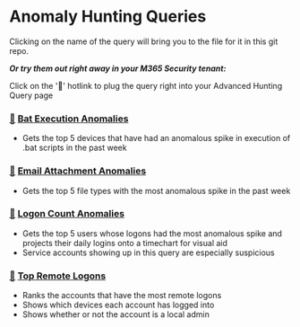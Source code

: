 # Anomaly Hunting Queries

Clicking on the name of the query will bring you to the file for it in this git repo.

***Or try them out right away in your M365 Security tenant:***

Click on the '🔎' hotlink to plug the query right into your Advanced Hunting Query page

### [🔎](https://security.microsoft.com/hunting?query=H4sIAAAAAAAEAI1Vy27TQBS9ayT-YdSVIwXCQ6xQNkCLWAAS7a5CkWM7iandWLaTtIiP59wzM_akmUhdJPO473PPHc9kJka-SiE91l422Om6lQbrB_xy3OyllAxrh_MBOlvsVG8pKe0KecAvkx1OJaT31NxAuqee7vLAf00PaplCd4tzKhXWHe1K3GXSQjNlnJfyAlKbocp67Ft4Vhsjc_zeyjt4_nik-Ym5XTIDtemc7pegnlCqtv9cfQWja7SO-WnEGoj08ijJkYcfiFJjnUTtr6BVBVqG0XJ4PUCiaBi5kNcOxwtXwWnm3rfidIfbV8SlhQ_bE2vxmQjes3qtNBvOCfIz7IuRG1jVtOuZlfZ5BV_aBe3HGrtE3ssb5DlxXDBE4eD8dMSjiXZjCYRMFCFfg3KldzgYeFzBTqNO6VlzVuymjl1aZ8U4BWPPqTXWviA_M2bfOF4ujlhl9ZITjCYBqnsgqnk1tMzZRdufBVftfkmJatksrlze34J7X4tHTfnSQLaFJHFoaRUzTt1lENHWuxumsGRfe9crPxMVNHI3oZvh3kcv2V8vSYFRi_9H7rtoxjHOjjXM3WyZIeOfzKJwPEkZcUob5bllguVZxbgWhQ5VluRtd4YF14PG9cAAi7J6yNmzJScpCThyG6nod4DvzYDjgfkpP9dPXrqO_ckgX5GvIQctbh1OKk-Zb8iN0UtOr-rH64w1-4o71FCTk8rdv7T7jtPDSc01b5MoKpNnzVj4flvt00g5-5ENNn8gsQy6c6yaM9M1auw5VzoD8XfVviyxjHwvfmE_Rgjzi30Bnn5zLI9S10OLekmunX8rY3g_7508j6-dUq0hibyj08iLOL4yrWO7nRE_2Rm_jS3O_wFeOI2figcAAA&runQuery=true&timeRangeId=week) [Bat Execution Anomalies](AnomalousBatExecTimeline.kusto)
- Gets the top 5 devices that have had an anomalous spike in execution of .bat scripts in the past week

### [🔎](https://security.microsoft.com/v2/advanced-hunting?query=H4sIAAAAAAAAA91VTW_TQBCdMxL_YeHkSEF8CMQB5YAQlXpASLQ3hCrXdpJN49jKOk2L-PG8ebtrG7wVlXJDVW3vzuybmTdvJ1uppBMjVnZ4V7KXW8llKwt5I29lLR_kqTyRz1Jj12L_I7w6fBew1fDXU-d4LqWh5y9gHWFTpIq4DtaG2LW0eN9LJmfEquQSqxbvWfLs315GniFuw5g5M3bYew7bTlZ4n4KxofVUlBW-lydirLGu4TmgKPc3OPECHopm8XQJxE9AOxDPoH-G6H6dgWEjJXyWwDrgVAePV9jT-AYIlt10zEX7ZOC5h7XGV466GmC8B4LidFgZdvUYkB372yZ0ZOQa2U1zjbVVckf_HbAN0Jbw0nhzomoFyt6cODnr3zJGxbgLeg2cXLHGgnm3eKrtCud23Ml5Vv2mChy4m414vwXnmmFLjJIdtfBZA9UGTVta1MvncxYqOB_tx6oid12I2sCSBc60npf4M7htQ0Rf-YE91biWne9CvzzfBdAPjOV94n6MbtnjaMnB1h7Pe367ZMYp_Q41LFjna_zHjL8yiypoxat5zjOWWlMMr7Ut43oWHKq0VLZ7QA8XvcdFrwXPsiKU7Nk1-5iN1PI9UdGPEb-XPY9H5qcqXYU5GFly7E_B-2zxHqvR8-awUnvOfMfaGFBKoipO9BlqjhU71FBTnarinzz3Bau7Sc01d7MkK7N_3jRlTG_ou95zGqVkL4r-zAYWr56boKgFs1xxSrmgf_PI34c4baaT0PflG76HiON8xzdYe56afq7XVR566rtgqb08kZcJU7cjfvGHDv_nmZuaaw_XNU_mGrFaZrwJGjcJpHl_W_1NibMrS6DOem8bOHzMnN6HeeGnTMTXTuud6uQ3dXKxG-QIAAA&timeRangeId=week) [Email Attachment Anomalies](AnomalousEmailAttachment.kusto)
- Gets the top 5 file types with the most anomalous spike in the past week

### [🔎](https://security.microsoft.com/hunting?query=H4sIAAAAAAAEAI1Vy47TQBDsMxL_4KMjBS0PcUI5ILSglUBIZDkhFHltbzLETqw4jw3i46munrFndwe0B79m-lFdXT2-kAvJ5JPUssdzLyu86XMrHZ5vcR2kx9oO90xO2N_yO5MGb0tcG-6spJAj1_WtimK19NDoBWy3-C7oe6Cfw1qJ6DVWNe5zeQZEimnOrEdYlIxT4FnSb4No6tsTzYkxlkTaMX_NeOphzxqWHe4lLDV3I2d6H7jufNSeuRvPhGMWQ6A-mcxwvZLXiP-OlleosqaVw3WWzwMfl2TCUKrlH89cwOWwrkxo_BYI1DuX9_fq-471jUwGf2VtDfsXvhuOVWVR1g-Dr2EdY-WIk9Emk2t4tvTdI2JLxm4RT_uijGmsXN7IS1Q38UrIiPbk4_TE3SU5uiGzqUpCHbXc0WdDjeTI3TDrlJHVSzmaMpYpomGemrlntBrrX7AHJdF3XpmLezozuzzJU8zuEcwqto7eFTvmqOEFn9opxx21MiQfPfaraD3UE5jT3qr2ttjJPWNaiWn8MspoNR-GOXTs7973K0xKA4vKz-hqWA_ZHXscdlT_O9zPfO-TiFP6HGuYedVnA-KvRFF7rRTMOKWPg5epwbRmU2Ys2Jyt2Yu0EuaDxXxQgbGsESr27IbTmUc6-ZGo6GfE7_XA44n4VKPLB2fdeDbc8iyIdWi89fiys0PxxtoYo1SMqnGCzVhzqFhPnJa6VP3-pt8XfN09qrnlap5kZfKkOYtPcLN-nKliP8rB5xd2TEFrr6oZkS5R456zpTOQPfHkCydOCmXozzdYj1ljzKl_xYG-_aCqwnfUeuCovPiv9D_en35u_ptrm1jFnifO1WnihBxPnJ1Xvs1LmPKSf88dvv8CF8PqqJgHAAA&runQuery=true&timeRangeId=week) [Logon Count Anomalies](AnomalousLogonTimeline.kusto)
- Gets the top 5 users whose logons had the most anomalous spike and projects their daily logins onto a timechart for visual aid
- Service accounts showing up in this query are especially suspicious

### [🔎](https://security.microsoft.com/v2/advanced-hunting?query=H4sIAAAAAAAAA41Ty07DMBDcMxL_YKIeGqkC8QEgIYVDEQIEvaO0eRBI0qpxW4L4eGbXdpo-kqIosT2eHa93NgHFtKaMZhgfaU4p3pLugcUYNVV0Tmd0hUdRAkyD-YF53nAVkDmtWuxfYBuwYlriVS3dCdW0EOwGjyKPXrEqsKcxjkWDo0JoamTFWXiNZoVTCjwhGBn9iE7Qyr-iO4xmVuEbyTlKIr6wfhdU03An6gm7BUYfzCnyU1bF3cntjw52AsxYO8PqcPcNeCT4GOdyDWbg5mBFiOKYY7Xq4iq6sBXz8FXWkdC6ssEY4dwFYjKJ1VIF1s4wZ8dKqPbprwVZ2ZuW4ompucmMs6ybnGP6ljNKqfJE2By_64epP_vFntZwIJeYVHIannDPP1qh7rNu8V63-jWEBmfHPphu5lrUtmNNr_Et3CmfQE0txnsR3JmJ1M90_EDukWDv8qjrrr8H0qkpsmfmMxgvcovC8ra5RnLjfQddZhGwSrIp5c_o69EHoFNUiTPPLaaBcfxSFFJUvqsP_H_0-aHaKR9HPb5ta1CBsWz54dbuv-xS6PvH_gCpJ6ei4AQAAA&timeRangeId=week) [Top Remote Logons](TopRemoteLogons.kusto)

- Ranks the accounts that have the most remote logons
- Shows which devices each account has logged into
- Shows whether or not the account is a local admin
